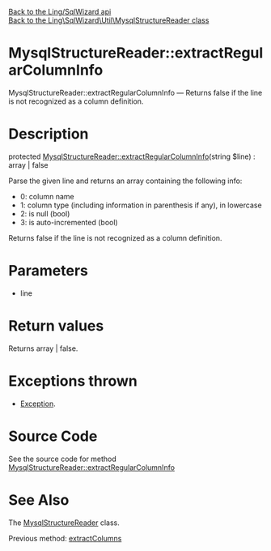 [Back to the Ling/SqlWizard api](https://github.com/lingtalfi/SqlWizard/blob/master/doc/api/Ling/SqlWizard.md)<br>
[Back to the Ling\SqlWizard\Util\MysqlStructureReader class](https://github.com/lingtalfi/SqlWizard/blob/master/doc/api/Ling/SqlWizard/Util/MysqlStructureReader.md)


MysqlStructureReader::extractRegularColumnInfo
================



MysqlStructureReader::extractRegularColumnInfo — Returns false if the line is not recognized as a column definition.




Description
================


protected [MysqlStructureReader::extractRegularColumnInfo](https://github.com/lingtalfi/SqlWizard/blob/master/doc/api/Ling/SqlWizard/Util/MysqlStructureReader/extractRegularColumnInfo.md)(string $line) : array | false




Parse the given line and returns an array containing the following info:

- 0: column name
- 1: column type (including information in parenthesis if any), in lowercase
- 2: is null (bool)
- 3: is auto-incremented (bool)

Returns false if the line is not recognized as a column definition.




Parameters
================


- line

    


Return values
================

Returns array | false.


Exceptions thrown
================

- [Exception](http://php.net/manual/en/class.exception.php).&nbsp;







Source Code
===========
See the source code for method [MysqlStructureReader::extractRegularColumnInfo](https://github.com/lingtalfi/SqlWizard/blob/master/Util/MysqlStructureReader.php#L298-L324)


See Also
================

The [MysqlStructureReader](https://github.com/lingtalfi/SqlWizard/blob/master/doc/api/Ling/SqlWizard/Util/MysqlStructureReader.md) class.

Previous method: [extractColumns](https://github.com/lingtalfi/SqlWizard/blob/master/doc/api/Ling/SqlWizard/Util/MysqlStructureReader/extractColumns.md)<br>

